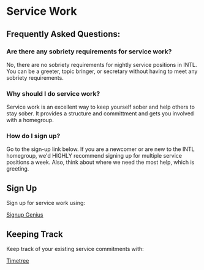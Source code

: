 # Service Work 

## Frequently Asked Questions: 

### Are there any sobriety requirements for service work? 

No, there are no sobriety requirements for nightly service positions in INTL. You can be a greeter, topic bringer, or secretary without having to meet any sobriety requirements. 

### Why should I do service work? 

Service work is an excellent way to keep yourself sober and help others to stay sober. It provides a structure and committment and gets you involved with a homegroup. 

### How do I sign up? 

Go to the sign-up link below. If you are a newcomer or are new to the INTL homegroup, we'd HIGHLY recommend signing up for multiple service positions a week. Also, think about where we need the most help, which is greeting. 

## Sign Up 

Sign up for service work using: 

[Signup Genius](https://bit.ly/3RKf9UO)

## Keeping Track 

Keep track of your existing service commitments with: 

[Timetree](https://timetreeapp.com/calendars/SRx7BmTyN7Hw)
